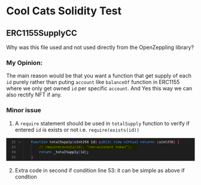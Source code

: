 # Cool Cats Solidity Test

## ERC1155SupplyCC
Why was this file used and not used directly from the OpenZeppling library?
### My Opinion: 
The main reason would be that you want a function
that get supply of each `id` purely rather than puting `account`
like `balanceOf` function in ERC1155 where we only get
owned `id` per specific `account`.
And Yes this way we can also rectify NFT if any.

### Minor issue
1. A `require` statement should be used in `totalSupply` function to verify if entered 
`id` is exists or not i.e. `require(exists(id))`

![Screenshot](screenshot.png)

2. Extra code in second if condition line 53:
it can be simple as above if condtion


